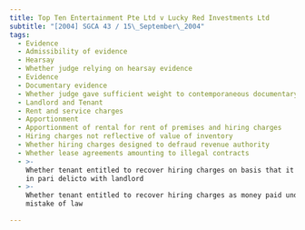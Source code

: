 ```yaml
---
title: Top Ten Entertainment Pte Ltd v Lucky Red Investments Ltd
subtitle: "[2004] SGCA 43 / 15\_September\_2004"
tags:
  - Evidence
  - Admissibility of evidence
  - Hearsay
  - Whether judge relying on hearsay evidence
  - Evidence
  - Documentary evidence
  - Whether judge gave sufficient weight to contemporaneous documentary evidence
  - Landlord and Tenant
  - Rent and service charges
  - Apportionment
  - Apportionment of rental for rent of premises and hiring charges
  - Hiring charges not reflective of value of inventory
  - Whether hiring charges designed to defraud revenue authority
  - Whether lease agreements amounting to illegal contracts
  - >-
    Whether tenant entitled to recover hiring charges on basis that it was not
    in pari delicto with landlord
  - >-
    Whether tenant entitled to recover hiring charges as money paid under
    mistake of law

---
```


